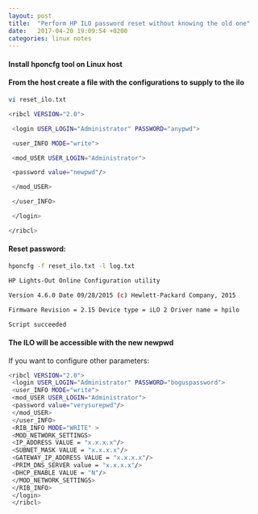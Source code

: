 ```yaml
---
layout: post
title:  "Perform HP ILO password reset without knowing the old one"
date:   2017-04-20 19:09:54 +0200
categories: linux notes
---
```


#### Install hponcfg tool on Linux host

#### From the host create a file with the configurations to supply to the ilo

```bash
vi reset_ilo.txt

<ribcl VERSION="2.0">

 <login USER_LOGIN="Administrator" PASSWORD="anypwd">

 <user_INFO MODE="write">

 <mod_USER USER_LOGIN="Administrator">

 <password value="newpwd"/>

 </mod_USER>

 </user_INFO>

 </login>

</ribcl>
```

#### Reset password:

```bash
hponcfg -f reset_ilo.txt -l log.txt

HP Lights-Out Online Configuration utility

Version 4.6.0 Date 09/28/2015 (c) Hewlett-Packard Company, 2015

Firmware Revision = 2.15 Device type = iLO 2 Driver name = hpilo

Script succeeded
```

#### The ILO will be accessible with the new **newpwd**

If you want to configure other parameters:

```bash
<ribcl VERSION="2.0">
 <login USER_LOGIN="Administrator" PASSWORD="boguspassword">
 <user_INFO MODE="write">
 <mod_USER USER_LOGIN="Administrator">
 <password value="verysurepwd"/>
 </mod_USER>
 </user_INFO>
 <RIB_INFO MODE="WRITE" >
 <MOD_NETWORK_SETTINGS>
 <IP_ADDRESS VALUE = "x.x.x.x"/>
 <SUBNET_MASK VALUE = "x.x.x.x"/>
 <GATEWAY_IP_ADDRESS VALUE = "x.x.x.x"/>
 <PRIM_DNS_SERVER value = "x.x.x.x"/>
 <DHCP_ENABLE VALUE = "N"/>
 </MOD_NETWORK_SETTINGS>
 </RIB_INFO>
 </login>
 </ribcl>
```
